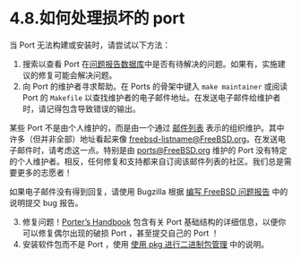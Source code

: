 # 4.8.如何处理损坏的 port

当 Port 无法构建或安装时，请尝试以下方法：

1. 搜索以查看 Port 在[问题报告数据库](https://www.freebsd.org/support/)中是否有待解决的问题。如果有，实施建议的修复可能会解决问题。
2. 向 Port 的维护者寻求帮助。在 Ports 的骨架中键入 `make maintainer` 或阅读 Port 的 `Makefile` 以查找维护者的电子邮件地址。在发送电子邮件给维护者时，请记得包含导致错误的输出。

某些 Port 不是由个人维护的，而是由一个通过 [邮件列表](https://docs.freebsd.org/en/articles/mailing-list-faq/) 表示的组织维护。其中许多（但并非全部）地址看起来像 [freebsd-listname@FreeBSD.org](mailto:freebsd-listname@FreeBSD.org)。在发送电子邮件时，请考虑这一点。特别是由 [ports@FreeBSD.org](mailto:ports@FreeBSD.org) 维护的 Port 没有特定的个人维护者。相反，任何修复和支持都来自订阅该邮件列表的社区。我们总是需要更多的志愿者！

如果电子邮件没有得到回复，请使用 Bugzilla 根据 [编写 FreeBSD 问题报告](https://docs.freebsd.org/en/articles/problem-reports/) 中的说明提交 bug 报告。

3. 修复问题！[Porter’s Handbook](https://docs.freebsd.org/en/books/porters-handbook/) 包含有关 Port 基础结构的详细信息，以便你可以修复偶尔出现的破损 Port ，甚至提交自己的 Port ！
4. 安装软件包而不是 Port ，使用 [使用 pkg 进行二进制包管理](https://docs.freebsd.org/en/books/handbook/book/#pkgng-intro) 中的说明。
